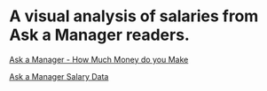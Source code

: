 # A visual analysis of salaries from Ask a Manager readers. 

[Ask a Manager - How Much Money do you Make](https://www.askamanager.org/2019/04/how-much-money-do-you-make-3.html)

[Ask a Manager Salary Data](https://docs.google.com/spreadsheets/d/1rGCKXIKt-7l5gX06NAwO3pjqEHh-oPXtB8ihkp0vGWo/edit#gid=382484678)
